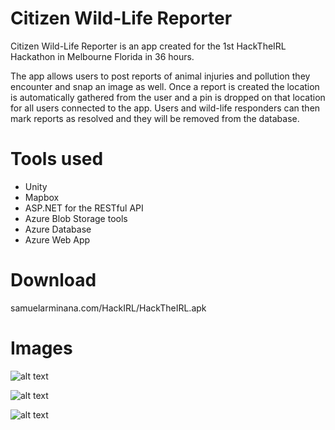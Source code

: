 # Citizen Wild-Life Reporter
Citizen Wild-Life Reporter is an app created for the 1st HackTheIRL Hackathon in Melbourne Florida in 36 hours.

The app allows users to post reports of animal injuries and pollution they encounter and snap an image as well. Once a report is created the location is automatically gathered from the user and a pin is dropped on that location for all users connected to the app. Users and wild-life responders can then mark reports as resolved and they will be removed from the database.

# Tools used
- Unity
- Mapbox
- ASP.NET for the RESTful API
- Azure Blob Storage tools
- Azure Database
- Azure Web App

# Download
samuelarminana.com/HackIRL/HackTheIRL.apk

# Images
![alt text](https://samuelarminana.com/u/12018-11-05_19-49-05.png.png)

![alt text](https://samuelarminana.com/u/12018-11-05_19-48-57.png.png)

![alt text](https://samuelarminana.com/u/12018-11-05_19-48-41.png.png)
